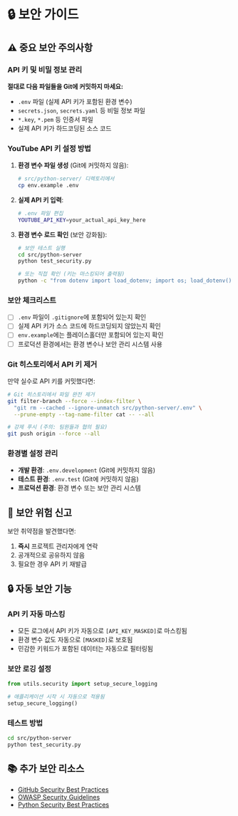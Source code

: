 # 🔒 보안 가이드

## ⚠️ 중요 보안 주의사항

### API 키 및 비밀 정보 관리

**절대로 다음 파일들을 Git에 커밋하지 마세요:**

- `.env` 파일 (실제 API 키가 포함된 환경 변수)
- `secrets.json`, `secrets.yaml` 등 비밀 정보 파일
- `*.key`, `*.pem` 등 인증서 파일
- 실제 API 키가 하드코딩된 소스 코드

### YouTube API 키 설정 방법

1. **환경 변수 파일 생성** (Git에 커밋하지 않음):
   ```bash
   # src/python-server/ 디렉토리에서
   cp env.example .env
   ```

2. **실제 API 키 입력**:
   ```bash
   # .env 파일 편집
   YOUTUBE_API_KEY=your_actual_api_key_here
   ```

3. **환경 변수 로드 확인** (보안 강화됨):
   ```bash
   # 보안 테스트 실행
   cd src/python-server
   python test_security.py
   
   # 또는 직접 확인 (키는 마스킹되어 출력됨)
   python -c "from dotenv import load_dotenv; import os; load_dotenv(); from utils.security import mask_api_key; print('API Key:', mask_api_key(os.getenv('YOUTUBE_API_KEY', 'Not set')))"
   ```

### 보안 체크리스트

- [ ] `.env` 파일이 `.gitignore`에 포함되어 있는지 확인
- [ ] 실제 API 키가 소스 코드에 하드코딩되지 않았는지 확인
- [ ] `env.example`에는 플레이스홀더만 포함되어 있는지 확인
- [ ] 프로덕션 환경에서는 환경 변수나 보안 관리 시스템 사용

### Git 히스토리에서 API 키 제거

만약 실수로 API 키를 커밋했다면:

```bash
# Git 히스토리에서 파일 완전 제거
git filter-branch --force --index-filter \
  "git rm --cached --ignore-unmatch src/python-server/.env" \
  --prune-empty --tag-name-filter cat -- --all

# 강제 푸시 (주의: 팀원들과 협의 필요)
git push origin --force --all
```

### 환경별 설정 관리

- **개발 환경**: `.env.development` (Git에 커밋하지 않음)
- **테스트 환경**: `.env.test` (Git에 커밋하지 않음)
- **프로덕션 환경**: 환경 변수 또는 보안 관리 시스템

## 🚨 보안 위험 신고

보안 취약점을 발견했다면:

1. **즉시** 프로젝트 관리자에게 연락
2. 공개적으로 공유하지 않음
3. 필요한 경우 API 키 재발급

## 🔒 자동 보안 기능

### API 키 자동 마스킹
- 모든 로그에서 API 키가 자동으로 `[API_KEY_MASKED]`로 마스킹됨
- 환경 변수 값도 자동으로 `[MASKED]`로 보호됨
- 민감한 키워드가 포함된 데이터는 자동으로 필터링됨

### 보안 로깅 설정
```python
from utils.security import setup_secure_logging

# 애플리케이션 시작 시 자동으로 적용됨
setup_secure_logging()
```

### 테스트 방법
```bash
cd src/python-server
python test_security.py
```

## 📚 추가 보안 리소스

- [GitHub Security Best Practices](https://docs.github.com/en/github/authenticating-to-github/keeping-your-account-and-data-secure)
- [OWASP Security Guidelines](https://owasp.org/www-project-top-ten/)
- [Python Security Best Practices](https://python-security.readthedocs.io/)
